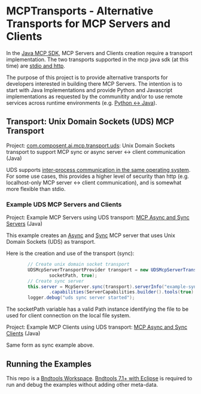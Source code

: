# MCPTransports - Alternative Transports for MCP Servers and Clients

In the [Java MCP SDK](https://github.com/modelcontextprotocol/java-sdk), MCP Servers and Clients creation require a transport implementation.  The two transports supported in the mcp java sdk (at this time) are [stdio and http](https://github.com/modelcontextprotocol/java-sdk/tree/main/mcp/src/main/java/io/modelcontextprotocol/server/transport).

The purpose of this project is to provide alternative transports for developers interested in building there MCP Servers.  The intention is to start with Java Implementations and provide Python and Javascript implementations as requested by the communitity and/or to use remote services across runtime environments (e.g. [Python <-> Java](https://github.com/ECF/Py4j-RemoteServicesProvider)).

## Transport: Unix Domain Sockets (UDS) MCP Transport

Project: [com.composent.ai.mcp.transport.uds](/com.composent.ai.mcp.transport.uds):  Unix Domain Sockets transport to support MCP sync or async server <-> client communication (Java)

UDS supports [inter-process communication in the same operating system](https://en.wikipedia.org/wiki/Unix_domain_socket). For some use cases, this provides a higher level of security than http (e.g. localhost-only MCP server <-> client communication), and is somewhat more flexible than stdio.

### Example UDS MCP Servers and Clients

Project: Example MCP Servers using UDS transport:  [MCP Async and Sync Servers](/com.composent.ai.mcp.examples.transport.uds.mcpserver)  (Java)

This example creates an [Async](/com.composent.ai.mcp.examples.transport.uds.mcpserver/src/main/java/com/composent/ai/mcp/examples/transport/uds/mcpserver/McpAsyncServerComponent.java) and [Sync](/com.composent.ai.mcp.examples.transport.uds.mcpserver/src/main/java/com/composent/ai/mcp/examples/transport/uds/mcpserver/McpSyncServerComponent.java) MCP server that uses  Unix Domain Sockets (UDS) as transport.

Here is the creation and use of the transport (sync):

```java
		// Create unix domain socket transport
		UDSMcpServerTransportProvider transport = new UDSMcpServerTransportProvider(
				socketPath, true);
		// Create sync server
		this.server = McpServer.sync(transport).serverInfo("example-sync-uds-transport-server", "1.0.0")
				.capabilities(ServerCapabilities.builder().tools(true).build()).build();
		logger.debug("uds sync server started");
```

The socketPath variable has a valid Path instance identifying the file to be used for client connection on the local file system.

Project: Example MCP Clients using UDS transport:  [MCP Async and Sync Clients](/com.composent.ai.mcp.examples.transport.uds.mcpclient)  (Java)

Same form as sync example above.

## Running the Examples
This repo is a [Bndtools Workspace](https://bndtools.org/).  [Bndtools 7.1+ with Eclipse](https://bndtools.org/installation.html) is required to run and debug the examples without adding other meta-data.

